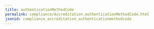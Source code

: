 ```yaml
---
title: authenticationMethodCode
permalink: compliance/Accreditation.authenticationMethodCode.html
jsonid: compliance_accreditation_authenticationmethodcode
---
```

